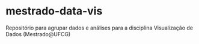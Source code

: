 # mestrado-data-vis
Repositório para agrupar dados e análises para a disciplina Visualização de Dados (Mestrado@UFCG)
